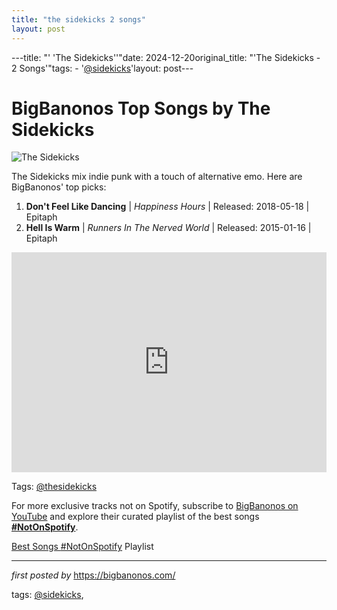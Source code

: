 ```yaml
---
title: "the sidekicks 2 songs"
layout: post
---
```

---title: "' 'The Sidekicks''"date: 2024-12-20original_title: "'The Sidekicks - 2 Songs'"tags:  - '[@sidekicks](/tags/sidekicks/)'layout: post---<h1>BigBanonos Top Songs by The Sidekicks</h1> <img src="https://i.ytimg.com/vi/G7Az4pasoVI/sddefault.jpg" alt="The Sidekicks"> <p>The Sidekicks mix indie punk with a touch of alternative emo. Here are BigBanonos' top picks:</p> <ol> <li><strong>Don't Feel Like Dancing</strong> | <em>Happiness Hours</em> | Released: 2018-05-18 | Epitaph</li> <li><strong>Hell Is Warm</strong> | <em>Runners In The Nerved World</em> | Released: 2015-01-16 | Epitaph</li></ol> <div> <iframe src="https://open.spotify.com/embed/playlist/0m7LPp2jIt0UrYWTOryRWA?utm_source=generator" width="100%" height="352" frameborder="0" allow="autoplay; clipboard-write; encrypted-media; fullscreen; picture-in-picture" loading="lazy"></iframe></div> <!-- Tags --><p> Tags: [@thesidekicks](/tags/thesidekicks/)</p><!--Subscribe and Playlist Links--><div>    <p>For more exclusive tracks not on Spotify, subscribe to <a href="https://www.youtube.com/[@BigBanonos](/tags/BigBanonos/)" target="_blank">BigBanonos on YouTube</a> and explore their curated playlist of the best songs <strong>[#NotOnSpotify](/tags/NotOnSpotify/)</strong>.</p>    <p><a href="https://www.youtube.com/playlist?list=PLtuNtuTatqI0kFahUCbtbfenC_ET5O_tr" target="_blank">Best Songs [#NotOnSpotify](/tags/NotOnSpotify/) Playlist<br /></a></p></div><hr /><p><em>first posted by</em> <a href="https://bigbanonos.com/" rel="noopener" target="_new">https://bigbanonos.com/</a></p><p>tags: [@sidekicks](/tags/sidekicks/),</p>
